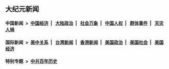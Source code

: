 ## 大纪元新闻

#### 中国新闻 &nbsp;>&nbsp; [中国经济](indexes/ncid283/README.md?08310445) &nbsp;| &nbsp; [大陆政治](indexes/ncid277/README.md?08310445) &nbsp;| &nbsp; [社会万象](indexes/ncid282/README.md?08310445) &nbsp;| &nbsp; [中国人权](indexes/ncid278/README.md?08310445) &nbsp;| &nbsp; [群体事件](indexes/ncid279/README.md?08310445) &nbsp;| &nbsp; [天灾人祸](indexes/ncid280/README.md?08310445)

#### 国际新闻 &nbsp;>&nbsp; [美中关系](indexes/nf1412576/README.md?08310445) &nbsp;| &nbsp; [台湾新闻](indexes/ncid1349361/README.md?08310445) &nbsp;| &nbsp; [香港新闻](indexes/ncid1349362/README.md?08310445) &nbsp;| &nbsp; [美国政治](indexes/ncid1078159/README.md?08310445) &nbsp;| &nbsp; [美国社会](indexes/ncid1078160/README.md?08310445) &nbsp;| &nbsp; [美国经济](indexes/ncid1078158/README.md?08310445)

#### 特别专题 &nbsp;>&nbsp; [中共百年历史](https://github.com/easy2view/epoch-special/blob/master/README.md?08310445)  
